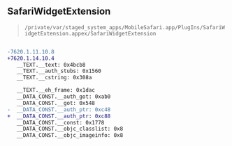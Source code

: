 ## SafariWidgetExtension

> `/private/var/staged_system_apps/MobileSafari.app/PlugIns/SafariWidgetExtension.appex/SafariWidgetExtension`

```diff

-7620.1.11.10.8
+7620.1.14.10.4
   __TEXT.__text: 0x4bcb8
   __TEXT.__auth_stubs: 0x1560
   __TEXT.__cstring: 0x308a

   __TEXT.__eh_frame: 0x1dac
   __DATA_CONST.__auth_got: 0xab0
   __DATA_CONST.__got: 0x548
-  __DATA_CONST.__auth_ptr: 0xc48
+  __DATA_CONST.__auth_ptr: 0xc88
   __DATA_CONST.__const: 0x1778
   __DATA_CONST.__objc_classlist: 0x8
   __DATA_CONST.__objc_imageinfo: 0x8

```
